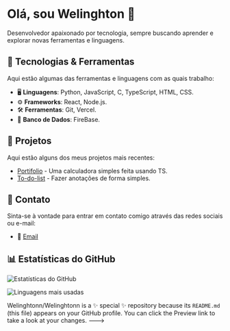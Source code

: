 # Olá, sou Welinghton 👋

Desenvolvedor apaixonado por tecnologia, sempre buscando aprender e explorar novas ferramentas e linguagens.

## 🔧 Tecnologias & Ferramentas

Aqui estão algumas das ferramentas e linguagens com as quais trabalho:

- 🖥️ **Linguagens**: Python, JavaScript, C, TypeScript, HTML, CSS.
- ⚙️ **Frameworks**: React, Node.js.
- 🛠️ **Ferramentas**: Git, Vercel.
- 🧰 **Banco de Dados**: FireBase.

## 🚀 Projetos

Aqui estão alguns dos meus projetos mais recentes:

- [Portifolio](https://portifolio-3-0-7kxf.vercel.app/) - Uma calculadora simples feita usando TS.
- [To-do-list](https://to-do-list-20.vercel.app) - Fazer anotações de forma simples.

## 💬 Contato

Sinta-se à vontade para entrar em contato comigo através das redes sociais ou e-mail:

- 📧 [Email](welinghtonmarcelo@gmail.com)

## 📊 Estatísticas do GitHub

![Estatísticas do GitHub](https://github-readme-stats.vercel.app/api?username=Welinghtonn&show_icons=true&theme=radical) 

![Linguagens mais usadas](https://github-readme-stats.vercel.app/api/top-langs/?username=Welinghtonn&layout=compact&theme=radical)

Welinghtonn/Welinghtonn is a ✨ special ✨ repository because its `README.md` (this file) appears on your GitHub profile.
You can click the Preview link to take a look at your changes.
--->
